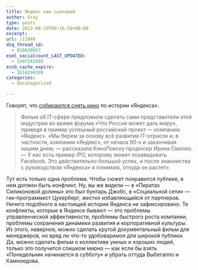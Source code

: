 ```yaml
---
title: Яндекс как сценарий
author: Gray
type: posts
date: 2012-08-19T09:16:58+00:00
excerpt:
url: /11040
dsq_thread_id:
  - 810830957
esml_socialcount_LAST_UPDATED:
  - 1497242885
essb_cache_expire:
  - 1614294399
categories:
  - Uncategorized

---
```








Говорят, что [собираются снять кино][1] по истории &#171;Яндекса&#187;.

> Фильм об IT-сфере предложили сделать сами представители этой индустрии во время форума «Что Россия может дать миру», приведя в пример успешный российский проект — компанию «Яндекс». «Мы берем за основу всё развитие IT-отрасли и, в частности, компании «Яндекс», от начала 90-х и заканчивая нашим днем, — рассказала КиноПоиску продюсер Ирина Смолко. — У нас есть пример IPO, которому может позавидовать Facebook. Это действительно большой успех, и после знакомства с руководством «Яндекса» я понимаю, откуда он растет».

Тут есть только одна проблема. Чтобы сюжет понравился публике, в нем должен быть конфликт. Ну, вы же видели — в &#171;Пиратах Силиконовой долины&#187; это был бунтарь Джобс, в &#171;Социальной сети&#187; — гик-программист Цукерберг, жестко избавляющийся от партнеров. Ничего подобного в настоящей истории Яндекса не зафиксировано. Те конфликты, которые в Яндексе бывают — это проблемы управленческой эффективности, проблемы быстрого роста компании, проблемы сохранения динамики развития и корпоративной культуры. Из этого, наверное, можно сделать крутой документальный фильм для менеджеров, но вряд ли что-то удобоваримое для широкой публики. Да, можно сделать фильм о коллективе умных и хороших людей, только это получится слишком мирно — как если бы взять &#171;Понедельник начинается в субботу&#187; и убрать оттуда Выбегалло и Камноедова.

 [1]: http://www.kinopoisk.ru/news/1950464